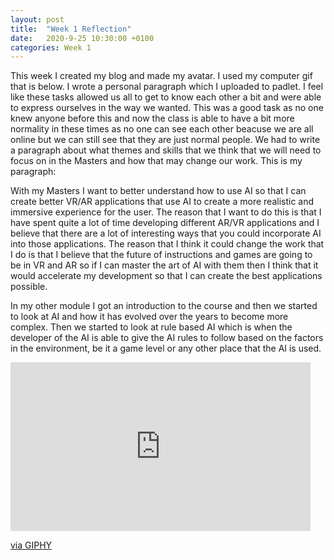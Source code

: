 ```yaml
---
layout: post
title:  "Week 1 Reflection"
date:   2020-9-25 10:30:00 +0100
categories: Week 1
---
```

This week I created my blog and made my avatar. I used my computer gif that is below. I wrote a personal paragraph which I uploaded to padlet. I feel like these tasks allowed us all to get to know each other a bit and were able to express ourselves in the way we wanted. This was a good task as no one knew anyone before this and now the class is able to have a bit more normality in these times as no one can see each other beacuse we are all online but we can still see that they are just normal people. We had to write a paragraph about what themes and skills that we think that we will need to focus on in the Masters and how that may change our work. This is my paragraph:

With my Masters I want to better understand how to use AI so that I can create better VR/AR applications that use AI to create a more realistic and immersive experience for the user. The reason that I want to do this is that I have spent quite a lot of time developing different AR/VR applications and I believe that there are a lot of interesting ways that you could incorporate AI into those applications. The reason that I think it could change the work that I do is that I believe that the future of instructions and games are going to be in VR and AR so if I can master the art of AI with them then I think that it would accelerate my development so that I can create the best applications possible.


In my other module I got an introduction to the course and then we started to look at AI and how it has evolved over the years to become more complex. Then we started to look at rule based AI which is when the developer of the AI is able to give the AI rules to follow based on the factors in the environment, be it a game level or any other place that the AI is used.


<iframe src="https://giphy.com/embed/RM5ntK7mRv0nmgKcRP" width="480" height="270" frameBorder="0" class="giphy-embed" allowFullScreen></iframe><p><a href="https://giphy.com/gifs/RM5ntK7mRv0nmgKcRP">via GIPHY</a></p>
